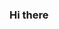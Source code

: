 ### Hi there

<!--
**lesegomatshego/lesegomatshego** is a ✨ _special_ ✨ repository because its `README.md` (this file) appears on your GitHub profile

I am a well rounded individual who is passionate with a diverse set of skills. I enjoy working with and being part of a successful productive team, but also thrive in individual projects .I have consistently proven my ability to meet deadlines and achieve project objectives, solve mission-critical problems and prioritise crucial tasks while maintaining the high standards expected of my role. I am currently seeking a position in a full stack development firm to further my career goals.
Links for my projects-https://github.com/lesegomatshego/LESMAT001_BCL2302_BENJAMIN_LESEGO_MATSHEGO_ITW9-.git
                     -https://github.com/lesegomatshego/LESMAT001_BCL2302_BENJAMIN_LESEGO_MATSHEGO_IWA19.git
                    -https://https://github.com/lesegomatshego/LESMAT001_BCL2301_BENJAMIN_LESEGOMATSHEGO_FINAL-CAPSTONE1
